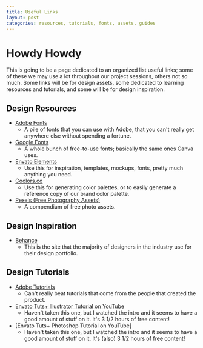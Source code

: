 ```yaml
---
title: Useful Links
layout: post
categories: resources, tutorials, fonts, assets, guides
---
```


# Howdy Howdy

This is going to be a page dedicated to an organized list useful links; some of these we may use a lot throughout our project sessions, others not so much. Some links will be for design assets, some dedicated to learning resources and tutorials, and some will be for design inspiration.


## Design Resources
- [Adobe Fonts]
  - A pile of fonts that you can use with Adobe, that you can't really get anywhere else without spending a fortune.
- [Google Fonts]
  - A whole bunch of free-to-use fonts; basically the same ones Canva uses.
- [Envato Elements]
  - Use this for inspiration, templates, mockups, fonts, pretty much anything you need.
- [Coolors.co]
  - Use this for generating color palettes, or to easily generate a reference copy of our brand color palette.
- [Pexels (Free Photography Assets)]
  - A compendium of free photo assets.

## Design Inspiration
- [Behance]
  - This is the site that the majority of designers in the industry use for their design portfolio.

## Design Tutorials
- [Adobe Tutorials]
  - Can't really beat tutorials that come from the people that created the product.
- [Envato Tuts+ Illustrator Tutorial on YouTube]
  - Haven't taken this one, but I watched the intro and it seems to have a good amount of stuff on it. It's 3 1/2 hours of free content!
- [Envato Tuts+ Photoshop Tutorial on YouTube]
  - Haven't taken this one, but I watched the intro and it seems to have a good amount of stuff on it. It's (also) 3 1/2 hours of free content!


[Adobe Fonts]: https://fonts.adobe.com/
[Google Fonts]: https://fonts.google.com/
[Envato Elements]: https://elements.envato.com/
[Behance]: https://behance.net/
[Adobe Tutorials]: https://helpx.adobe.com/creative-cloud/tutorials-explore.html
[Envato Tuts+ Illustrator Tutorial on YouTube]: https://www.youtube.com/watch?v=Ib8UBwu3yGA
[Envate Tuts+ Photoshop Tutorial on YouTube]: https://www.youtube.com/watch?v=IyR_uYsRdPs
[Coolors.co]: https://coolors.co/generate/
[Pexels (Free Photography Assets)]: https://pexels.com/

